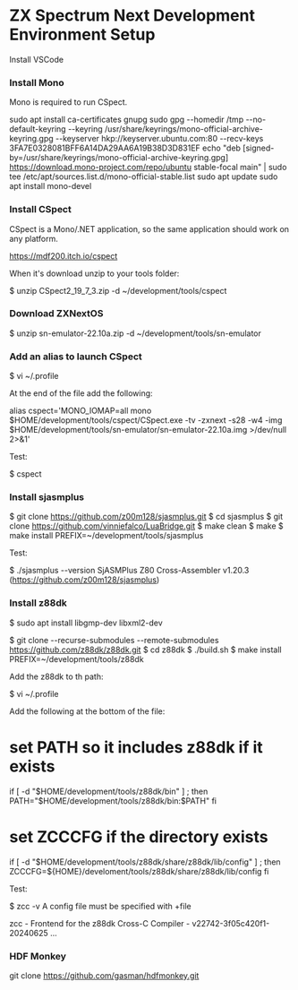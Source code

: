 # ZX Spectrum Next Development Environment Setup

Install VSCode



### Install Mono

Mono is required to run CSpect.

   sudo apt install ca-certificates gnupg
   sudo gpg --homedir /tmp --no-default-keyring --keyring /usr/share/keyrings/mono-official-archive-keyring.gpg --keyserver hkp://keyserver.ubuntu.com:80 --recv-keys 3FA7E0328081BFF6A14DA29AA6A19B38D3D831EF
   echo "deb [signed-by=/usr/share/keyrings/mono-official-archive-keyring.gpg] https://download.mono-project.com/repo/ubuntu stable-focal main" | sudo tee /etc/apt/sources.list.d/mono-official-stable.list
   sudo apt update
   sudo apt install mono-devel

### Install CSpect

CSpect is a Mono/.NET application, so the same application should work on any platform.

https://mdf200.itch.io/cspect

When it's download unzip to your tools folder:

   $ unzip CSpect2_19_7_3.zip -d ~/development/tools/cspect

### Download ZXNextOS

   $ unzip sn-emulator-22.10a.zip -d ~/development/tools/sn-emulator

### Add an alias to launch CSpect

   $ vi ~/.profile

At the end of the file add the following:

   alias cspect='MONO_IOMAP=all mono $HOME/development/tools/cspect/CSpect.exe -tv -zxnext -s28 -w4 -img $HOME/development/tools/sn-emulator/sn-emulator-22.10a.img >/dev/null 2>&1'

Test:

  $ cspect

### Install sjasmplus

   $ git clone https://github.com/z00m128/sjasmplus.git
   $ cd sjasmplus
   $ git clone https://github.com/vinniefalco/LuaBridge.git
   $ make clean
   $ make
   $ make install PREFIX=~/development/tools/sjasmplus

Test:

   $ ./sjasmplus --version
   SjASMPlus Z80 Cross-Assembler v1.20.3 (https://github.com/z00m128/sjasmplus)


### Install z88dk

   $ sudo apt install libgmp-dev libxml2-dev

   $ git clone --recurse-submodules --remote-submodules https://github.com/z88dk/z88dk.git
   $ cd z88dk
   $ ./build.sh
   $ make install PREFIX=~/development/tools/z88dk

Add the z88dk to th path:

   $ vi ~/.profile

Add the following at the bottom of the file:

   # set PATH so it includes z88dk if it exists
   if [ -d "$HOME/development/tools/z88dk/bin" ] ; then
       PATH="$HOME/development/tools/z88dk/bin:$PATH"
   fi

   # set ZCCCFG if the directory exists
   if [ -d "$HOME/development/tools/z88dk/share/z88dk/lib/config" ] ; then
       ZCCCFG=${HOME}/develoment/tools/z88dk/share/z88dk/lib/config
   fi

Test:

   $ zcc -v
   A config file must be specified with +file

   zcc - Frontend for the z88dk Cross-C Compiler - v22742-3f05c420f1-20240625
   ...

### HDF Monkey

git clone https://github.com/gasman/hdfmonkey.git